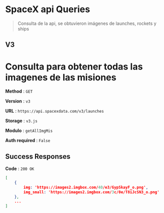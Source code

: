 # SpaceX api Queries
> Consulta de la api, se obtuvieron imágenes de launches, rockets y ships
## V3

# Consulta para obtener todas las imagenes de las misiones

**Method** : `GET`

**Version** : `v3`

**URL** : `https://api.spacexdata.com/v3/launches`

**Storage**   :  `v3.js`

**Modulo** :  `getAllImgMis`

**Auth required** : `False`

## Success Responses

**Code** : `200 OK`

```json
[    
	{
        img: 'https://images2.imgbox.com/40/e3/GypSkayF_o.png', 
        img_small: 'https://images2.imgbox.com/3c/0e/T8iJcSN3_o.png'
    },
    ...
]
```